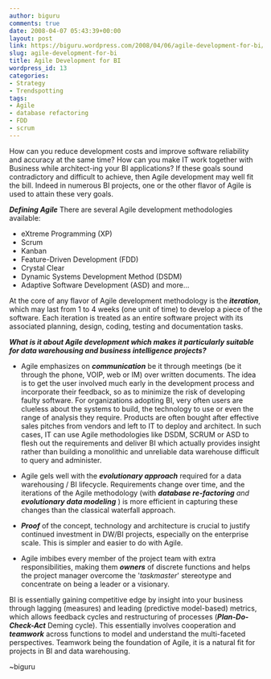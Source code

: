 ```yaml
---
author: biguru
comments: true
date: 2008-04-07 05:43:39+00:00
layout: post
link: https://biguru.wordpress.com/2008/04/06/agile-development-for-bi/
slug: agile-development-for-bi
title: Agile Development for BI
wordpress_id: 13
categories:
- Strategy
- Trendspotting
tags:
- Agile
- database refactoring
- FDD
- scrum
---
```


How can you reduce development costs and improve software reliability and accuracy at the same time? How can you make IT work together with Business while architect-ing your BI applications? If these goals sound contradictory and difficult to achieve, then Agile development may well fit the bill. Indeed in numerous BI projects, one or the other flavor of Agile is used to attain these very goals.

_**Defining Agile**_
There are several Agile development methodologies available:

- eXtreme Programming (XP)
- Scrum
- Kanban
- Feature-Driven Development (FDD)
- Crystal Clear
- Dynamic Systems Development Method (DSDM)
- Adaptive Software Development (ASD) and more...  

At the core of any flavor of Agile development methodology is the _**iteration**_, which may last from 1 to 4 weeks (one unit of time) to develop a piece of the software. Each iteration is treated as an entire software project with its associated planning, design, coding, testing and documentation tasks.

__*What is it about Agile development which makes it particularly suitable for data warehousing and business intelligence projects?*__

* Agile emphasizes on _**communication**_ be it through meetings (be it through the phone, VOIP, web or IM) over written documents. The idea is to get the user involved much early in the development process and incorporate their feedback, so as to minimize the risk of developing faulty software. For organizations adopting BI, very often users are clueless about the systems to build, the technology to use or even the range of analysis they require. Products are often bought after effective sales pitches from vendors and left to IT to deploy and architect. In such cases, IT can use Agile methodologies like DSDM, SCRUM or ASD to flesh out the requirements and deliver BI which actually provides insight rather than building a monolithic and unreliable data warehouse difficult to query and administer.

* Agile gels well with the _**evolutionary approach**_ required for a data warehousing / BI lifecycle. Requirements change over time, and the iterations of the Agile methodology (with _**database re-factoring** and **evolutionary data modeling**_ ) is more efficient in capturing these changes than the classical waterfall approach.

* _**Proof**_ of the concept, technology and architecture is crucial to justify continued investment in DW/BI projects, especially on the enterprise scale. This is simpler and easier to do with Agile.

* Agile imbibes every member of the project team with extra responsibilities, making them _**owners**_ of discrete functions and helps the project manager overcome the '_taskmaster_' stereotype and concentrate on being a leader or a visionary.

BI is essentially gaining competitive edge by insight into your business through lagging (measures) and leading (predictive model-based) metrics, which allows feedback cycles and restructuring of processes (_**Plan-Do-Check-Act**_ Deming cycle). This essentially involves cooperation and _**teamwork**_ across functions to model and understand the multi-faceted perspectives. Teamwork being the foundation of Agile, it is a natural fit for projects in BI and data warehousing.

~biguru
